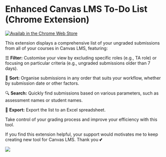 
# Enhanced Canvas LMS To-Do List (Chrome Extension)
[![Availab in the Chrome Web Store](https://github.com/user-attachments/assets/19f9f44f-45a9-4b08-9a5c-3a8353229b93)](https://chromewebstore.google.com/detail/enhanced-canvas-lms-to-do/amenbpoaeddggiljdfbfbnlgionjfpag)

This extension displays a comprehensive list of your ungraded submissions from all of your courses in Canvas LMS, featuring:

☰ **Filter:** Customise your view by excluding specific roles (e.g., TA role) or focusing on particular criteria (e.g., ungraded submissions older than 7 days).

🔽 **Sort:** Organise submissions in any order that suits your workflow, whether by submission date or other factors.

🔍 **Search:** Quickly find submissions based on various parameters, such as assessment names or student names.

💾 **Export:** Export the list to an Excel spreadsheet.

Take control of your grading process and improve your efficiency with this tool.

If you find this extension helpful, your support would motivates me to keep creating new tool for Canvas LMS. Thank you 💕

<a href="https://www.buymeacoffee.com/jerrynguyen" target="_blank"><img class="supportimg" src="https://img.buymeacoffee.com/button-api/?text=Buy me a Cat&emoji=😽&slug=jerrynguyen&button_colour=5F7FFF&font_colour=ffffff&font_family=Poppins&outline_colour=000000&coffee_colour=FFDD00" /></a>


  



[](https://github.com/jerryngm/Canvas-LMS-Enhanced-To-Do-List/blob/main/README.md#enhanced-canvas-lms-to-do-list-chrome-extension)
